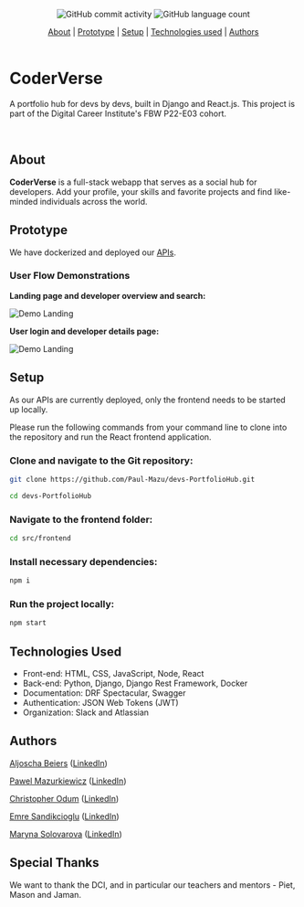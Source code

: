 <div align="center">

![GitHub commit activity](https://img.shields.io/github/commit-activity/t/Paul-Mazu/devs-PortfolioHub?color=1d7147&style=for-the-badge)
![GitHub language count](https://img.shields.io/github/languages/count/Paul-Mazu/devs-PortfolioHub?color=62B096&style=for-the-badge)
</div>

<div align="center">
  <a href="#about">About</a>  |
  <a href="#prototype">Prototype</a>  |
  <a href="#setup">Setup</a>  |
  <a href="#technologies-used">Technologies used</a>  |
  <a href="#authors">Authors</a>
</div>

<br>

# CoderVerse

A portfolio hub for devs by devs, built in Django and React.js. This project is part of the Digital Career Institute's FBW P22-E03 cohort.

<br>

## About

__CoderVerse__ is a full-stack webapp that serves as a social hub for developers. Add your profile, your skills and favorite projects and find like-minded individuals across the world.

## Prototype

We have dockerized and deployed our [APIs](http://35.204.79.162/api/docs/).

### User Flow Demonstrations

__Landing page and developer overview and search:__

![Demo Landing](documents/cv-1.gif)

__User login and developer details page:__

![Demo Landing](documents/cv-2.gif)

## Setup

As our APIs are currently deployed, only the frontend needs to be started up locally.

Please run the following commands from your command line to clone into the repository and run the React frontend application.

### Clone and navigate to the Git repository:

```bash
git clone https://github.com/Paul-Mazu/devs-PortfolioHub.git

cd devs-PortfolioHub
```

### Navigate to the frontend folder:

```bash
cd src/frontend
```

### Install necessary dependencies:

```bash
npm i
```

### Run the project locally:

```bash
npm start
```

## Technologies Used

* Front-end: HTML, CSS, JavaScript, Node, React
* Back-end: Python, Django, Django Rest Framework, Docker
* Documentation: DRF Spectacular, Swagger
* Authentication: JSON Web Tokens (JWT)
* Organization: Slack and Atlassian

## Authors

[Aljoscha Beiers](https://github.com/alj-b) ([LinkedIn](https://www.linkedin.com/in/aljoscha-beiers/))

[Pawel Mazurkiewicz](https://paul-mazu.github.io/portfolio/)  ([LinkedIn](https://www.linkedin.com/in/pawel-mazurkiewicz-906877173/))

[Christopher Odum](https://github.com/VirgSam) ([LinkedIn](https://www.linkedin.com/in/christopher-odum-95577319/))

[Emre Sandikcioglu](https://github.com/EmreSand) ([LinkedIn](https://www.linkedin.com/in/emre-sandikcioglu-a83312129/)) 

[Maryna Solovarova](https://github.com/marynaSolovarova) ([LinkedIn](https://www.linkedin.com/in/marynasolovarova/)) 

## Special Thanks
 
We want to thank the DCI, and in particular our teachers and mentors - Piet, Mason and Jaman.
